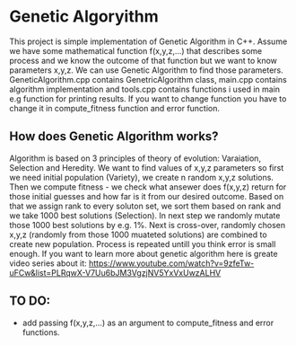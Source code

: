 # Genetic Algoryithm
This project is simple implementation of Genetic Algorithm in C++. Assume we have some mathematical function f(x,y,z,...) that describes some process and we know the outcome of that function but we want to know parameters x,y,z. We can use Genetic Algorithm to find those parameters. 
GeneticAlgorithm.cpp contains GenetricAlgorithm class, main.cpp contains algorithm implementation and tools.cpp contains functions i used in main e.g function for printing results. If you want to change function you have to change it in compute_fitness function and error function. 

## How does Genetic Algorithm works? 
Algorithm is based on 3 principles of theory of evolution: Varaiation, Selection and Heredity. 
We want to find values of x,y,z parameters so first we need initial population (Variety), we create n random x,y,z solutions. Then we compute fitness - we check what ansewer does f(x,y,z) return for those initial guesses and how far is it from our desired outcome. Based on that we assign rank to every soluton set, we sort them based on rank and we take 1000 best solutions (Selection). 
In next step we randomly mutate those 1000 best solutions by e.g. 1%. Next is cross-over, randomly chosen x,y,z (randomly from those 1000 muateted solutions) are combined to create new population. Process is repeated untill you think error is small enough. 
If you want to learn more about genetic algorithm here is greate video series about it: https://www.youtube.com/watch?v=9zfeTw-uFCw&list=PLRqwX-V7Uu6bJM3VgzjNV5YxVxUwzALHV

## TO DO: 
- add passing f(x,y,z,...) as an argument to compute_fitness and error functions. 
